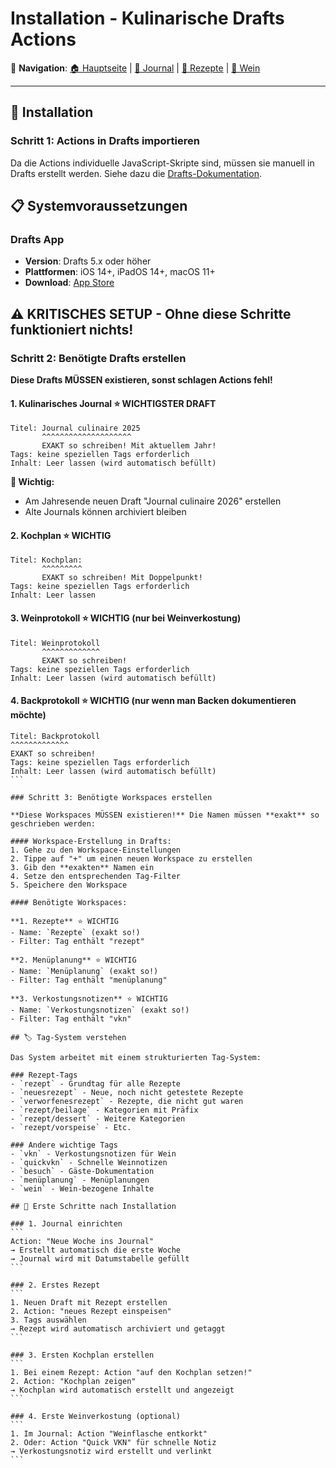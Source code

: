 # Installation - Kulinarische Drafts Actions

📖 **Navigation**: [🏠 Hauptseite](../README.md) | [📝 Journal](../actions/journal-verwaltung/README.md) | [🍳 Rezepte](../actions/rezept-verwaltung/README.md) | [🍷 Wein](../actions/wein-verwaltung/README.md)

---

## 🚀 Installation

### Schritt 1: Actions in Drafts importieren

Da die Actions individuelle JavaScript-Skripte sind, müssen sie manuell in Drafts erstellt werden. Siehe dazu die [Drafts-Dokumentation](https://docs.getdrafts.com).

## 📋 Systemvoraussetzungen

### Drafts App
- **Version**: Drafts 5.x oder höher
- **Plattformen**: iOS 14+, iPadOS 14+, macOS 11+
- **Download**: [App Store](https://apps.apple.com/app/drafts/id1435957248)

## ⚠️ KRITISCHES SETUP - Ohne diese Schritte funktioniert nichts!

### Schritt 2: Benötigte Drafts erstellen

**Diese Drafts MÜSSEN existieren, sonst schlagen Actions fehl!** 

#### 1. Kulinarisches Journal ⭐ WICHTIGSTER DRAFT
```
Titel: Journal culinaire 2025
       ^^^^^^^^^^^^^^^^^^^^ 
       EXAKT so schreiben! Mit aktuellem Jahr!
Tags: keine speziellen Tags erforderlich
Inhalt: Leer lassen (wird automatisch befüllt)
```

**📅 Wichtig:** 
- Am Jahresende neuen Draft "Journal culinaire 2026" erstellen
- Alte Journals können archiviert bleiben

#### 2. Kochplan ⭐ WICHTIG  
```
Titel: Kochplan:
       ^^^^^^^^^
       EXAKT so schreiben! Mit Doppelpunkt!
Tags: keine speziellen Tags erforderlich  
Inhalt: Leer lassen
```

#### 3. Weinprotokoll ⭐ WICHTIG (nur bei Weinverkostung)
```
Titel: Weinprotokoll
       ^^^^^^^^^^^^^
       EXAKT so schreiben!
Tags: keine speziellen Tags erforderlich
Inhalt: Leer lassen (wird automatisch befüllt)
```

#### 4. Backprotokoll ⭐ WICHTIG (nur wenn man Backen dokumentieren möchte)
````
Titel: Backprotokoll
^^^^^^^^^^^^^
EXAKT so schreiben!
Tags: keine speziellen Tags erforderlich
Inhalt: Leer lassen (wird automatisch befüllt)
```

### Schritt 3: Benötigte Workspaces erstellen

**Diese Workspaces MÜSSEN existieren!** Die Namen müssen **exakt** so geschrieben werden:

#### Workspace-Erstellung in Drafts:
1. Gehe zu den Workspace-Einstellungen
2. Tippe auf "+" um einen neuen Workspace zu erstellen
3. Gib den **exakten** Namen ein
4. Setze den entsprechenden Tag-Filter
5. Speichere den Workspace

#### Benötigte Workspaces:

**1. Rezepte** ⭐ WICHTIG
- Name: `Rezepte` (exakt so!)
- Filter: Tag enthält "rezept"

**2. Menüplanung** ⭐ WICHTIG  
- Name: `Menüplanung` (exakt so!)
- Filter: Tag enthält "menüplanung"

**3. Verkostungsnotizen** ⭐ WICHTIG
- Name: `Verkostungsnotizen` (exakt so!)
- Filter: Tag enthält "vkn"

## 🏷️ Tag-System verstehen

Das System arbeitet mit einem strukturierten Tag-System:

### Rezept-Tags
- `rezept` - Grundtag für alle Rezepte
- `neuesrezept` - Neue, noch nicht getestete Rezepte  
- `verworfenesrezept` - Rezepte, die nicht gut waren
- `rezept/beilage` - Kategorien mit Präfix
- `rezept/dessert` - Weitere Kategorien
- `rezept/vorspeise` - Etc.

### Andere wichtige Tags
- `vkn` - Verkostungsnotizen für Wein
- `quickvkn` - Schnelle Weinnotizen
- `besuch` - Gäste-Dokumentation
- `menüplanung` - Menüplanungen
- `wein` - Wein-bezogene Inhalte

## 🔧 Erste Schritte nach Installation

### 1. Journal einrichten
```
Action: "Neue Woche ins Journal"
→ Erstellt automatisch die erste Woche
→ Journal wird mit Datumstabelle gefüllt
```

### 2. Erstes Rezept
```
1. Neuen Draft mit Rezept erstellen
2. Action: "neues Rezept einspeisen" 
3. Tags auswählen
→ Rezept wird automatisch archiviert und getaggt
```

### 3. Ersten Kochplan erstellen
```
1. Bei einem Rezept: Action "auf den Kochplan setzen!"
2. Action: "Kochplan zeigen"
→ Kochplan wird automatisch erstellt und angezeigt
```

### 4. Erste Weinverkostung (optional)
```
1. Im Journal: Action "Weinflasche entkorkt"
2. Oder: Action "Quick VKN" für schnelle Notiz
→ Verkostungsnotiz wird erstellt und verlinkt
```